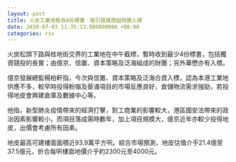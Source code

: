 ```yaml
---
layout: post
title: 火炭工業地暫收4份標書　吸引發展商組財團入標
date: 2020-07-03 11:35:13.000000000 +08:00
categories: rss
---
```


火炭松頭下路與桂地街交界的工業地在中午截標，暫時收到最少4份標書，包括獨資競投的長實；由億京、信置、資本策略及泛海組成的財團；另外華懋亦有入標。

億京發展總監楊柏軒指，今次與信置、資本策略及泛海合資入標，認為本港工業地供應不多，較早時投得粉嶺及葵涌項目的市場反應良好，倉儲物流需求強勁，若投得地皮會興建倉庫及數據中心等。

他指，新型肺炎疫情帶來的經濟打擊，對工商業的影響較大，港區國安法帶來的政治因素影響較小，而項目落成需時數年，加上項目規模大，億京近年亦較少投得地皮，出價會考慮所有因素。

地皮最高可建樓面面積近93.9萬平方呎。綜合市場預測，地皮估值介乎21.4億至37.5億元，折合每呎樓面地價介乎約2300元至4000元。
